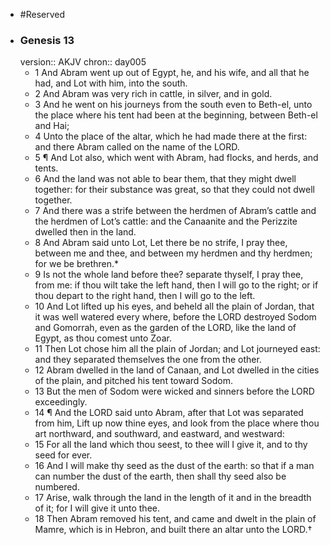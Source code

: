 - #Reserved
- ### Genesis 13
  version:: AKJV
  chron:: day005
	- 1 And Abram went up out of Egypt, he, and his wife, and all that he had, and Lot with
	  him, into the south.
	- 2 And Abram was very rich in cattle, in silver, and in gold.
	- 3 And he
	  went on his journeys from the south even to Beth-el, unto the place where his tent had
	  been at the beginning, between Beth-el and Hai;
	- 4 Unto the place of the altar, which he
	  had made there at the first: and there Abram called on the name of the LORD.
	- 5 ¶ And Lot also, which went with Abram, had flocks, and herds, and tents.
	- 6 And
	  the land was not able to bear them, that they might dwell together: for their substance
	  was great, so that they could not dwell together.
	- 7 And there was a strife between the
	  herdmen of Abram’s cattle and the herdmen of Lot’s cattle: and the Canaanite and the
	  Perizzite dwelled then in the land.
	- 8 And Abram said unto Lot, Let there be no strife, I
	  pray thee, between me and thee, and between my herdmen and thy herdmen; for we be
	  brethren.*
	- 9 Is not the whole land before thee? separate thyself, I pray thee, from me: if
	  thou wilt take the left hand, then I will go to the right; or if thou depart to the right hand,
	  then I will go to the left.
	- 10 And Lot lifted up his eyes, and beheld all the plain of Jordan, that it was well watered
	  every where, before the LORD destroyed Sodom and Gomorrah, even as the garden of
	  the LORD, like the land of Egypt, as thou comest unto Zoar.
	- 11 Then Lot chose him all the
	  plain of Jordan; and Lot journeyed east: and they separated themselves the one from
	  the other.
	- 12 Abram dwelled in the land of Canaan, and Lot dwelled in the cities of the
	  plain, and pitched his tent toward Sodom.
	- 13 But the men of Sodom were wicked and
	  sinners before the LORD exceedingly.
	- 14 ¶ And the LORD said unto Abram, after that Lot was separated from him, Lift up
	  now thine eyes, and look from the place where thou art northward, and southward, and
	  eastward, and westward:
	- 15 For all the land which thou seest, to thee will I give it, and
	  to thy seed for ever.
	- 16 And I will make thy seed as the dust of the earth: so that if a man
	  can number the dust of the earth, then shall thy seed also be numbered.
	- 17 Arise, walk
	  through the land in the length of it and in the breadth of it; for I will give it unto thee.
	- 18 Then Abram removed his tent, and came and dwelt in the plain of Mamre, which is in
	  Hebron, and built there an altar unto the LORD.†